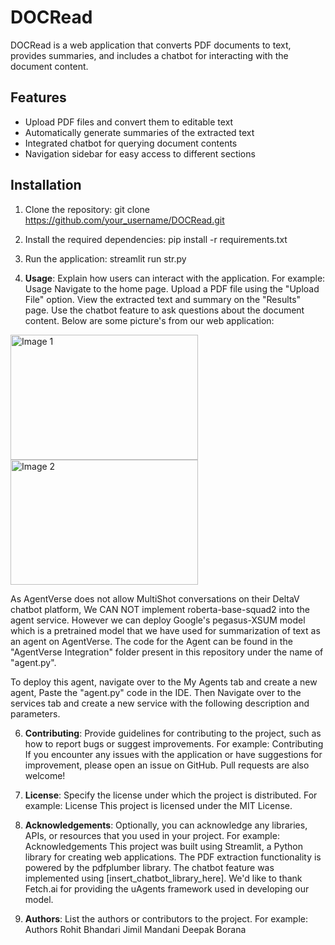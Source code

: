 # DOCRead

DOCRead is a web application that converts PDF documents to text, provides summaries, and includes a chatbot for interacting with the document content.

## Features

- Upload PDF files and convert them to editable text
- Automatically generate summaries of the extracted text
- Integrated chatbot for querying document contents
- Navigation sidebar for easy access to different sections

## Installation

1. Clone the repository:
git clone https://github.com/your_username/DOCRead.git

2. Install the required dependencies:
pip install -r requirements.txt

3. Run the application:
streamlit run str.py

4. **Usage**: Explain how users can interact with the application. For example:
Usage
Navigate to the home page.
Upload a PDF file using the "Upload File" option.
View the extracted text and summary on the "Results" page.
Use the chatbot feature to ask questions about the document content.
Below are some picture's from our web application: 
<img src="images/Service1.jpg" alt="Image 1" width="300" height="200">
<img src="images/Service2.jpg" alt="Image 2" width="300" height="200">








<p>As AgentVerse does not allow MultiShot conversations on their DeltaV chatbot platform, We CAN NOT implement roberta-base-squad2 into the agent service. However we can deploy Google's pegasus-XSUM model which is a pretrained model that we have used for summarization of text as an agent on AgentVerse.
The code for the Agent can be found in the "AgentVerse Integration" folder present in this repository under the name of "agent.py".</p>

To deploy this agent, navigate over to the My Agents tab and create a new agent, Paste the "agent.py" code in the IDE. Then Navigate over to the services tab and create a new service with the following description and parameters.


6. **Contributing**: Provide guidelines for contributing to the project, such as how to report bugs or suggest improvements. For example:
Contributing
If you encounter any issues with the application or have suggestions for improvement, please open an issue on GitHub. Pull requests are also welcome!

7. **License**: Specify the license under which the project is distributed. For example:
License
This project is licensed under the MIT License.


8. **Acknowledgements**: Optionally, you can acknowledge any libraries, APIs, or resources that you used in your project. For example:
Acknowledgements
This project was built using Streamlit, a Python library for creating web applications.
The PDF extraction functionality is powered by the pdfplumber library.
The chatbot feature was implemented using [insert_chatbot_library_here].
We'd like to thank Fetch.ai for providing the uAgents framework used in developing our model.


9. **Authors**: List the authors or contributors to the project. For example:
Authors
Rohit Bhandari
Jimil Mandani
Deepak Borana
